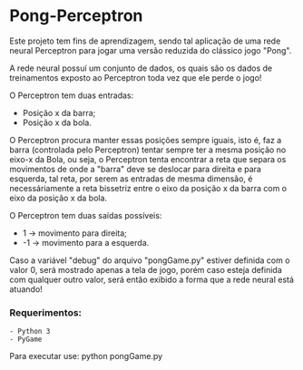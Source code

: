 # Pong-Perceptron

  Este projeto tem fins de aprendizagem, sendo tal aplicação de uma rede neural Perceptron para jogar uma versão reduzida do clássico jogo "Pong".
  
  A rede neural possuí um conjunto de dados, os quais são os dados de treinamentos exposto ao Perceptron toda vez que ele perde o jogo!
  
  O Perceptron tem duas entradas:
  - Posição x da barra;
  - Posição x da bola.
  
  O Perceptron procura manter essas posições sempre iguais, isto é, faz a barra (controlada pelo Perceptron) tentar sempre ter a mesma posição no eixo-x da Bola, ou seja, o Perceptron tenta encontrar a reta que separa os movimentos de onde a "barra" deve se deslocar para direita e para esquerda, tal reta, por serem as entradas de mesma dimensão, é necessáriamente a reta bissetriz entre o eixo da posição x da barra com o eixo da posição x da bola.
  
  O Perceptron tem duas saídas possíveis:
  - 1 -> movimento para direita;
  - -1 -> movimento para a esquerda.
    
  Caso a variável "debug" do arquivo "pongGame.py" estiver definida com o valor 0, será mostrado apenas a tela de jogo, porém caso esteja definida com qualquer outro valor, será então exibido a forma que a rede neural está atuando!

  ### Requerimentos:
    - Python 3
    - PyGame
    
  Para executar use:
        python pongGame.py
  
    
